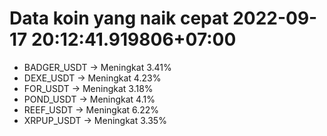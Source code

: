 # Data koin yang naik cepat 2022-09-17 20:12:41.919806+07:00

* BADGER_USDT -> Meningkat 3.41%
* DEXE_USDT -> Meningkat 4.23%
* FOR_USDT -> Meningkat 3.18%
* POND_USDT -> Meningkat 4.1%
* REEF_USDT -> Meningkat 6.22%
* XRPUP_USDT -> Meningkat 3.35%

